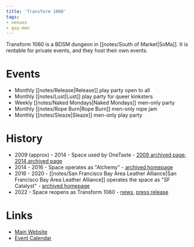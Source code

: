 ```yaml
---
title: 'Transform 1060'
tags:
- venues
- gay-men
---
```


Transform 1060 is a BDSM dungeon in [[notes/South of Market|SoMa]]. It is rentable for private events, and they host their own events.

# Events
- Monthly [[notes/Release|Release]] play party open to all
- Monthly [[notes/Lust|Lust]] play party for queer kinksters
- Weekly [[notes/Naked Mondays|Naked Mondays]] men-only party
- Monthly [[notes/Rope Burn|Rope Burn]] men-only rope jam
- Monthly [[notes/Sleaze|Sleaze]] men-only play party

# History
- 2009 (approx) - 2014 - Space used by OneTaste - [2009 archived page](https://web.archive.org/web/20100831175613/http://www.onetaste.us/centers.php), [2014 archived page](https://web.archive.org/web/20140208042818/http://onetaste.us/legal/)
- 2014 - 2016 - Space operates as "Alchemy" - [archived homepage](https://web.archive.org/web/20150703153125/http://alchemysf.com/)
- 2016 - 2020 - [[notes/San Francisco Bay Area Leather Alliance|San Francisco Bay Area Leather Alliance]] operates the space as "SF Catalyst" - [archived homepage](https://web.archive.org/web/20211208184619/https://sfcatalyst.org/)
- 2022 - Space reopens as Transform 1060 - [news](https://web.archive.org/web/20230325102504/https://sfleatherdistrict.org/catalyst-transforms/), [press release](https://web.archive.org/web/20220202181523/https://sfleatherdistrict.org/wp-content/uploads/2022/01/Transform1060-Press-Release-01012022.pdf)

# Links
- [Main Website](https://www.transform1060.org)
- [Event Calendar](https://www.transform1060.org/calendar/)